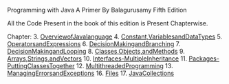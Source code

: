 Programming with Java A Primer
By Balagurusamy 
Fifth Edition

All the Code Present in the book of this edition is Present Chapterwise.

Chapter:
3. [OverviewofJavalanguage](OverviewofJavalanguage)
4. [Constant,VariablesandDataTypes](Constant,VariablesandDataTypes)
5. [OperatorsandExpressions](OperatorsandExpressions)
6. [DecisionMakingandBranching](DecisionMakingandBranching)
7. [DecisionMakingandLooping](DecisionMakingandLooping)
8. [Classes,Objects,andMethods](Classes,Objects,andMethods)
9. [Arrays,Strings,andVectors](Arrays,Strings,andVectors)
10. [Interfaces-MultipleInheritance](Interfaces-MultipleInheritance)
11. [Packages-PuttingClassesTogether](Packages-PuttingClassesTogether)
12. [MultithreadedProgramming](MultithreadedProgramming)
13. [ManagingErrorsandExceptions](ManagingErrorsandExceptions)
16. [Files](Files)
17. [JavaCollections](JavaCollections)

